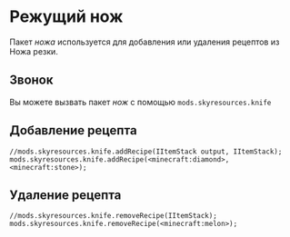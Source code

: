 # Режущий нож

Пакет *ножа* используется для добавления или удаления рецептов из Ножа резки.

## Звонок

Вы можете вызвать пакет *нож* с помощью `mods.skyresources.knife`

## Добавление рецепта

```zenscript
//mods.skyresources.knife.addRecipe(IItemStack output, IItemStack);
mods.skyresources.knife.addRecipe(<minecraft:diamond>, <minecraft:stone>);
```

## Удаление рецепта

```zenscript
//mods.skyresources.knife.removeRecipe(IItemStack);
mods.skyresources.knife.removeRecipe(<minecraft:melon>);
```